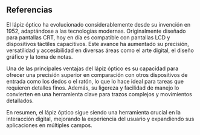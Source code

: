 ## Referencias

El lápiz óptico ha evolucionado considerablemente desde su invención en 1952, adaptándose a las tecnologías modernas. Originalmente diseñado para pantallas CRT, hoy en día es compatible con pantallas LCD y dispositivos táctiles capacitivos. Este avance ha aumentado su precisión, versatilidad y accesibilidad en diversas áreas como el arte digital, el diseño gráfico y la toma de notas.

Una de las principales ventajas del lápiz óptico es su capacidad para ofrecer una precisión superior en comparación con otros dispositivos de entrada como los dedos o el ratón, lo que lo hace ideal para tareas que requieren detalles finos. Además, su ligereza y facilidad de manejo lo convierten en una herramienta clave para trazos complejos y movimientos detallados.

En resumen, el lápiz óptico sigue siendo una herramienta crucial en la interacción digital, mejorando la experiencia del usuario y expandiendo sus aplicaciones en múltiples campos.

